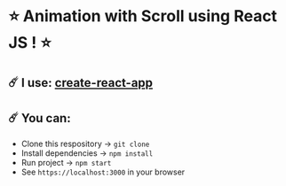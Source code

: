 # ⭐️ Animation with Scroll using React JS ! ⭐️

## ☄️ I use: [create-react-app](https://github.com/facebook/create-react-app)

## ☄️ You can:

* Clone this respository -> `git clone`
* Install dependencies -> `npm install`
* Run project -> `npm start`
* See `https://localhost:3000` in your browser
